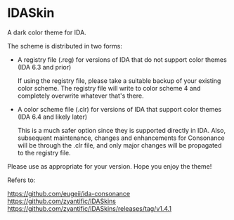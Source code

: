 IDASkin
=============

A dark color theme for IDA.

The scheme is distributed in two forms:

  + A registry file (.reg) for versions of IDA that do not support color themes (IDA 6.3 and prior)

    If using the registry file, please take a suitable backup of your existing color scheme.
    The registry file will write to color scheme 4 and completely overwrite whatever that's there.

  + A color scheme file (.clr) for versions of IDA that support color themes (IDA 6.4 and likely later)

    This is a much safer option since they is supported directly in IDA. Also, subsequent maintenance,
    changes and enhancements for Consonance will be through the .clr file, and only major changes will 
    be propagated to the registry file.

Please use as appropriate for your version. Hope you enjoy the theme!

Refers to:

https://github.com/eugeii/ida-consonance
https://github.com/zyantific/IDASkins
https://github.com/zyantific/IDASkins/releases/tag/v1.4.1
